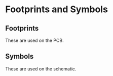 # Footprints and Symbols

## Footprints

These are used on the PCB. 

## Symbols

These are used on the schematic.

